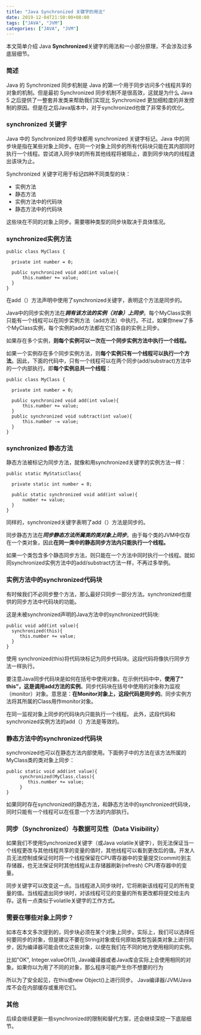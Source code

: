 ```yaml
---
title: "Java Synchronized 关键字的用法"
date: 2019-12-04T21:50:00+08:00
tags: ["JAVA", "JVM"]
categories: ["JAVA", "JVM"]
---
```


本文简单介绍 Java **Synchronized**关键字的用法和一小部分原理，不会涉及过多底层细节。

### 简述

Java 的 Synchronized 同步机制是 Java 的第一个用于同步访问多个线程共享的对象的机制。但是最初 Synchronized 同步机制不是很高效，这就是为什么 Java 5 之后提供了一整套并发类来帮助我们实现比 Synchronized 更加细粒度的并发控制的原因。但是在之后Java版本中，对于synchronized也做了非常多的优化。

### synchronized 关键字

Java 中的 Synchronized 同步块都用 synchronized 关键字标记。Java 中的同步块是指在某些对象上同步。在同一个对象上同步的所有代码块只能在其内部同时执行一个线程。尝试进入同步块的所有其他线程将被阻止，直到同步块内的线程退出该块为止。

Synchronized 关键字可用于标记四种不同类型的块：

- 实例方法
- 静态方法
- 实例方法中的代码块
- 静态方法中的代码块

这些块在不同的对象上同步。需要哪种类型的同步块取决于具体情况。

### synchronized实例方法

```
public class MyClass {

  private int number = 0;

  public synchronized void add(int value){
      this.number += value;
  }
}
```
在add（）方法声明中使用了synchronized关键字，表明这个方法是同步的。

Java中的同步实例方法在***拥有该方法的实例（对象）上同步***。每个MyClass实例只能有一个线程可以在同步实例方法（add方法）中执行。不过，如果你new了多个MyClass实例，每个实例的add方法都在它们各自的实例上同步。

如果存在多个实例，**则每个实例可以一次在一个同步实例方法中执行一个线程。**

如果一个实例存在多个同步实例方法，则**每个实例只有一个线程可以执行一个方法**。因此，下面的代码中，只有一个线程可以在两个同步(add/substract)方法中的一个内部执行。即**每个实例总共一个线程**：
```
public class MyClass {

  private int number = 0;

  public synchronized void add(int value){
      this.number += value;
  }
  public synchronized void subtract(int value){
      this.number -= value;
  }
}
```


### synchronized 静态方法
静态方法被标记为同步方法，就像和用synchronized关键字的实例方法一样：
```
public static MyStaticClass{

  private static int number = 0;

  public static synchronized void add(int value){
      number += value;
  }
}
```

同样的，synchronized关键字表明了add（）方法是同步的。

同步静态方法在***同步静态方法所属类的类对象上同步***。由于每个类的JVM中仅存在一个类对象，因此**在同一类中的静态同步方法内只能执行一个线程。**

如果一个类包含多个静态同步方法，则只能在一个方法中同时执行一个线程。就如同synchronized实例方法中的add/substract方法一样，不再过多举例。

### 实例方法中的synchronized代码块
有时候我们不必同步整个方法，那么最好只同步一部分方法。synchronized也提供的同步方法中代码块的功能。

这是未被synchronized声明的Java方法中的synchronized代码块:

```
public void add(int value){
  synchronized(this){
     this.number += value;   
  }
}
```
使用 synchronized(this)将代码块标记为同步代码块。这段代码将像执行同步方法一样执行。

要注意Java同步代码块是如何在括号中使用对象。在示例代码中中，**使用了“ this”，这是调用add方法的实例**。同步代码块在括号中使用的对象称为监视（monitor）对象。意思是：**在Monitor对象上，这段代码是同步的**。同步实例方法将其所属的Class用作monitor对象。

在同一监视对象上同步的代码块内只能执行一个线程。
此外，这段代码和synchronized实例方法的add（）方法是等效的。

### 静态方法中的synchronized代码块

synchronized也可以在静态方法内部使用。下面例子中的方法在该方法所属的MyClass类的类对象上同步：

```
public static void add(int value){
     synchronized(MyClass.class){
        this.number += value; 
     }
}
```
如果同时存在synchronized的静态方法，和静态方法中的synchronized代码块，同时只能有一个线程可以在任意一个方法的内部执行。

### 同步（Synchronized）与数据可见性（Data Visibility）
如果我们不使用Synchronized关键字（或Java volatile关键字），则无法保证当一个线程更改与其他线程共享的变量的值时，其他线程可以看到更改后的值。开发人员无法控制或保证何时将一个线程保留在CPU寄存器中的变量提交(commit)到主存储器，也无法保证何时其他线程从主存储器刷新(refresh) CPU寄存器中的变量。

同步关键字可以改变这一点。当线程进入同步块时，它将刷新该线程可见的所有变量的值。当线程退出同步块时，对该线程可见的变量的所有更改都将提交给主内存。这有一点类似于volatile关键字的工作方式。

### 需要在哪些对象上同步？
如本在本文多次提到的，同步块必须在某个对象上同步。实际上，我们可以选择任何要同步的对象，但是建议不要在String对象或任何原始类型包装类对象上进行同步，因为编译器可能会优化这些对象，以便在我们在不同的地方使用相同的实例。

比如"OK", Integer.valueOf(1), Java编译器或者Java库会实际上会使用相同的对象。如果你以为用了不同的对象，那么程序可能产生你不想要的行为

所以为了安全起见，在this或new Object()上进行同步。 Java编译器/JVM/Java库不会在内部缓存或重用它们。

### 其他
后续会继续更新一些synchronized的限制和替代方案，还会继续深挖一下底层细节。
